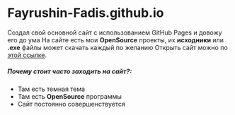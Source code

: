 # Fayrushin-Fadis.github.io
Создал свой основной сайт с использованием GitHub Pages и довожу его до ума
На сайте есть мои **OpenSource** проекты, их **исходники** или **.exe** файлы может скачать каждый по желанию
Открыть сайт можно по [этой ссылке](https://fayrushin-fadis.github.io/#home 'Там мой сайт, кликай').  
##### Почему стоит часто заходить на сайт?:
+ Там есть темная тема
+ Там есть **OpenSource** программы
+ Сайт постоянно совершенствуется
